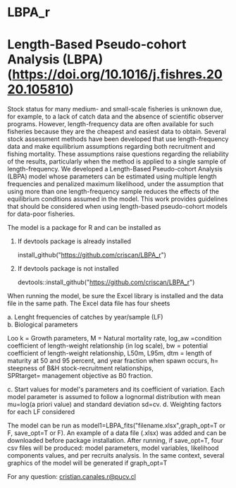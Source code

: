 # LBPA_r

# Length-Based Pseudo-cohort Analysis (LBPA) (https://doi.org/10.1016/j.fishres.2020.105810)

Stock status for many medium- and small-scale fisheries is unknown due, for example, to a lack of catch data and the absence of scientific observer programs. However, length-frequency data are often available for such fisheries because they are the cheapest and easiest data to obtain. Several stock assessment methods have been developed that use length-frequency data and make equilibrium assumptions regarding both recruitment and fishing mortality. These assumptions raise questions regarding the reliability of the results, particularly when the method is applied to a single sample of length-frequency. We developed a Length-Based Pseudo-cohort Analysis (LBPA) model whose parameters can be estimated using multiple length frequencies and penalized maximum likelihood, under the assumption that using more than one length-frequency sample reduces the effects of the equilibrium conditions assumed in the model. This work provides guidelines that should be considered when using length-based pseudo-cohort models for data-poor fisheries.

The model is a package for R and can be installed as

1. If devtools package is already installed
   
   install_github("https://github.com/criscan/LBPA_r")

3. If devtools package is not installed

   devtools::install_github("https://github.com/criscan/LBPA_r")

When running the model,  be sure the Excel library is installed and the data file in the same path. The Excel data file has four sheets    

a. Lenght frequencies of catches by year/sample (LF)     
b. Biological parameters    

   Loo	k	= Growth parameters,
   M	= Natural mortality rate,
   log_aw =condition coefficient of length-weight relationship (in log scale),
   bw = potential coefficient of length-weight relationship,
   L50m,	L95m,	dtm = length of maturity at 50 and 95 percent, and year fraction when spawn occurs,	
   h= steepness of B&H stock-recruitment relationships, 	
   SPRtarget= management objective as B0 fraction.

c. Start values for model's parameters and its coefficient of variation. Each model parameter is assumed to follow a lognormal distribution with mean mu=log(a priori value) and standard deviation sd=cv.
d. Weighting factors for each LF considered    

The model can be run as model1=LBPA_fits("filename.xlsx",graph_opt=T or F, save_opt=T or F). An example of a data file (.xlsx) was added and can be downloaded before package installation. After running, if save_opt=T, four csv files will be produced: model parameters, model variables, likelihood components values, and per recruits analysis. In the same context, several graphics of the model will be generated if graph_opt=T

For any question: cristian.canales.r@pucv.cl
